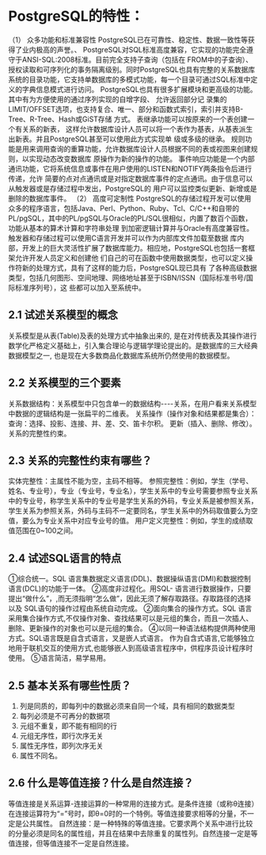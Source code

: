 # PostgreSQL的特性：
（1）	众多功能和标准兼容性
PostgreSQL已在可靠性、稳定性、数据一致性等获得了业内极高的声誉。、
PostgreSQL对SQL标准高度兼容，它实现的功能完全遵守于ANSI-SQL:2008标准。目前完全支持子查询（包括在 FROM中的子查询）、授权读取和可序列化的事务隔离级别。同时PostgreSQL也具有完整的关系数据库系统的目录功能，它支持单数据库的多模式功能，每一个目录可通过SQL标准中定义的字典信息模式进行访问。
PostgreSQL也具有很多扩展模块和更高级的功能。其中有为方便使用的通过序列实现的自增字段、 允许返回部分记 录集的LIMIT/OFFSET选项，也支持复合、唯一、部分和函数式索引，索引并支持B-Tree、R-Tree、Hash或GiST存储 方式。
表继承功能可以按原来的一个表创建一个有关系的新表， 这样允许数据库设计人员可以将一个表作为基表，从基表派生出新表。并且PostgreSQL甚至可以使用此方式实现单 级或多级的继承。
规则功能是用来调用查询的重算功能，允许数据库设计人员根据不同的表或视图来创建规则，以实现动态改变数据库 原操作为新的操作的功能。
事件响应功能是一个内部通讯功能，它将系统信息或事件在用户使用的LISTEN和NOTIFY两条指令后进行传递，允许 简要的点对点通讯或是对指定数据库事件的定点通讯。由于信息可以从触发器或是存储过程中发出，PostgreSQL的 用户可以监控类似更新、新增或是删除的数据库事件。
（2）	高度可定制性
PostgreSQL的存储过程开发可以使用众多的程序语言，包括Java、Perl、Python、Ruby、Tcl、C/C++和自带的 PL/pgSQL，其中的PL/pgSQL与Oracle的PL/SQL很相似，内置了数百个函数，功能从基本的算术计算和字符串处理 到加密逻辑计算并与Oracle有高度兼容性。触发器和存储过程可以使用C语言开发并可以作为内部库文件加载至数据 库内部，开发上的巨大灵活性扩展了数据库能力。相应地，PostgreSQL也包括一套框架允许开发人员定义和创建他 们自己的可在函数中使用数据类型，也可以定义操作符新的处理方式，具有了这样的能力后，PostgreSQL现已具有 了各种高级数据类型，包括几何图形、空间地理、网络地址甚至于ISBN/ISSN（国际标准书号/国际标准序列号），这 些都可以加入至系统中。

## 2.1 试述关系模型的概念
关系模型是从表(Table)及表的处理方式中抽象出来的, 是在对传统表及其操作进行数学化严格定义基础上，引入集合理论与逻辑学理论提出的。是数据库的三大经典数据模型之一, 也是现在大多数商品化数据库系统所仍然使用的数据模型。
## 2.2 关系模型的三个要素
关系数据结构：关系模型中只包含单一的数据结构----关系，在用户看来关系模型中数据的逻辑结构是一张扁平的二维表。
关系操作（操作对象和结果都是集合）：
查询：选择、投影、连接、并、差、交、笛卡尔积。
更新（插入、删除、修改）。
关系的完整性约束。
## 2.3 关系的完整性约束有哪些？
实体完整性：主属性不能为空，主码不相等。
参照完整性：例如，学生（学号、姓名、专业号），专业（专业号，专业名），学生关系中的专业号需要参照专业关系中的专业号，称学生关系中的专业号是学生关系的外码，专业关系是被参照关系，学生关系为参照关系，外码与主码不一定要同名，学生关系中的外码取值要么为空值，要么为专业关系中对应专业号的值。
用户定义完整性：例如，学生的成绩取值范围在0~100之间。
## 2.4 试述SQL语言的特点
①综合统一。SQL 语言集数据定义语言(DDL)、数据操纵语言(DMI)和数据控制语言(DCL)的功能于一体。
②高度非过程化。用SQL- 语言进行数据操作，只要提出“做什么”，,而无须指明“怎么做”，因此无须了解存取路径。存取路径的选择以及 SQL语句的操作过程由系统自动完成。
②面向集合的操作方式。SQL 语言采用集合操作方式,不仅操作对象、查找结果可以是元组的集合，而且一次插人、删除、更新操作的对象也可以是元组的集合。
④以同一种语法结构提供两种使用方式。SQL语言既是自含式语言，叉是嵌人式语言。
作为自含式语言,它能够独立地用于联机交互的使用方式,也能够嵌人到高级语言程序中，供程序员设计程序时使用。
⑤语言简洁，易学易用。
## 2.5 基本关系有哪些性质？
1.	列是同质的，即每列中的数据必须来自同一个域，具有相同的数据类型
2.	每列必须是不可再分的数据项
3.	元组不重复，即不能有相同的行
4.	元组无序性，即行次序无关
5.	属性无序性，即列次序无关
6.	属性不同名。
## 2.6 什么是等值连接？什么是自然连接？
等值连接是关系运算-连接运算的一种常用的连接方式。是条件连接（或称θ连接）在连接运算符为“=”号时，即θ=0时的一个特例。等值连接要求相等的分量，不一定是公共属性。
自然连接：是一种特殊的等值连接。它要求两个关系中进行比较的分量必须是同名的属性组，并且在结果中去除重复的属性列。自然连接一定是等值连接，但等值连接不一定是自然连接。

